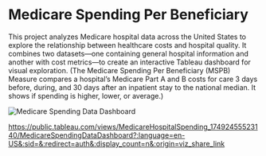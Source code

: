 # Medicare Spending Per Beneficiary
This project analyzes Medicare hospital data across the United States to explore the relationship between healthcare costs and hospital quality. It combines two datasets—one containing general hospital information and another with cost metrics—to create an interactive Tableau dashboard for visual exploration.
(The Medicare Spending Per Beneficiary (MSPB) Measure compares a hospital’s Medicare Part A and B costs for care 3 days before, during, and 30 days after an inpatient stay to the national median. It shows if spending is higher, lower, or average.)

![Medicare Spending Data Dashboard](https://github.com/user-attachments/assets/f987c276-a7eb-4f35-af52-a37bd2174b66)

https://public.tableau.com/views/MedicareHospitalSpending_17492455523140/MedicareSpendingDataDashboard?:language=en-US&:sid=&:redirect=auth&:display_count=n&:origin=viz_share_link
